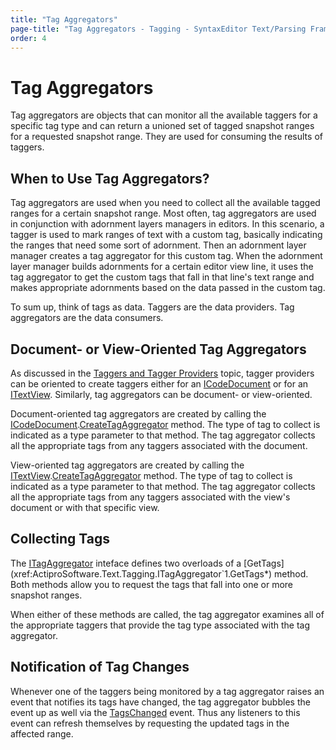 ```yaml
---
title: "Tag Aggregators"
page-title: "Tag Aggregators - Tagging - SyntaxEditor Text/Parsing Framework"
order: 4
---
```

# Tag Aggregators

Tag aggregators are objects that can monitor all the available taggers for a specific tag type and can return a unioned set of tagged snapshot ranges for a requested snapshot range.  They are used for consuming the results of taggers.

## When to Use Tag Aggregators?

Tag aggregators are used when you need to collect all the available tagged ranges for a certain snapshot range.  Most often, tag aggregators are used in conjunction with adornment layers managers in editors.  In this scenario, a tagger is used to mark ranges of text with a custom tag, basically indicating the ranges that need some sort of adornment.  Then an adornment layer manager creates a tag aggregator for this custom tag.  When the adornment layer manager builds adornments for a certain editor view line, it uses the tag aggregator to get the custom tags that fall in that line's text range and makes appropriate adornments based on the data passed in the custom tag.

To sum up, think of tags as data.  Taggers are the data providers.  Tag aggregators are the data consumers.

## Document- or View-Oriented Tag Aggregators

As discussed in the [Taggers and Tagger Providers](taggers.md) topic, tagger providers can be oriented to create taggers either for an [ICodeDocument](xref:ActiproSoftware.Text.ICodeDocument) or for an [ITextView](xref:ActiproSoftware.UI.WinForms.Controls.SyntaxEditor.ITextView).  Similarly, tag aggregators can be document- or view-oriented.

Document-oriented tag aggregators are created by calling the [ICodeDocument](xref:ActiproSoftware.Text.ICodeDocument).[CreateTagAggregator](xref:ActiproSoftware.Text.ICodeDocument.CreateTagAggregator*) method.  The type of tag to collect is indicated as a type parameter to that method.  The tag aggregator collects all the appropriate tags from any taggers associated with the document.

View-oriented tag aggregators are created by calling the [ITextView](xref:ActiproSoftware.UI.WinForms.Controls.SyntaxEditor.ITextView).[CreateTagAggregator](xref:ActiproSoftware.UI.WinForms.Controls.SyntaxEditor.ITextView.CreateTagAggregator*) method.  The type of tag to collect is indicated as a type parameter to that method.  The tag aggregator collects all the appropriate tags from any taggers associated with the view's document or with that specific view.

## Collecting Tags

The [ITagAggregator<T>](xref:ActiproSoftware.Text.Tagging.ITagAggregator`1) inteface defines two overloads of a [GetTags](xref:ActiproSoftware.Text.Tagging.ITagAggregator`1.GetTags*) method.  Both methods allow you to request the tags that fall into one or more snapshot ranges.

When either of these methods are called, the tag aggregator examines all of the appropriate taggers that provide the tag type associated with the tag aggregator.

## Notification of Tag Changes

Whenever one of the taggers being monitored by a tag aggregator raises an event that notifies its tags have changed, the tag aggregator bubbles the event up as well via the [TagsChanged](xref:ActiproSoftware.Text.Tagging.ITagAggregatorBase.TagsChanged) event.  Thus any listeners to this event can refresh themselves by requesting the updated tags in the affected range.
